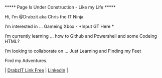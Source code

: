 ***** Page Is Under Construction - Like my Life *****


Hi, I’m @Drabzit aka Chris the IT Ninja  

I’m interested in ... Gameing Xbox - *Input GT Here * 

I’m currently learning ... how to Github and Powershell and some Codeing HTML?

I’m looking to collaborate on ...  Just Learning and Finding my Feet


Find my Adventures.

| <a href="https://linkfree.eddiehub.io/Drabzit" rel="nofollow"> DrabzIT Link Free</a> | <a href="https:www.linkedin.com/in/christopher-bardsley-1291b0191" rel="nofollow"> Linkedin</a> | 






<!---
Drabzit/Drabzit is a ✨ special ✨ repository because its `README.md` (this file) appears on your GitHub profile.
You can click the Preview link to take a look at your changes.



Cheets 

<a href="https://linkfree.eddiehub.io/Drabzit" rel="nofollow"> DrabzIT Link Free</a>
--->
